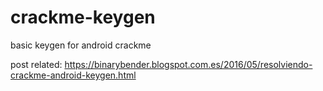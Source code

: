 # crackme-keygen
basic keygen for android crackme

post related: https://binarybender.blogspot.com.es/2016/05/resolviendo-crackme-android-keygen.html

